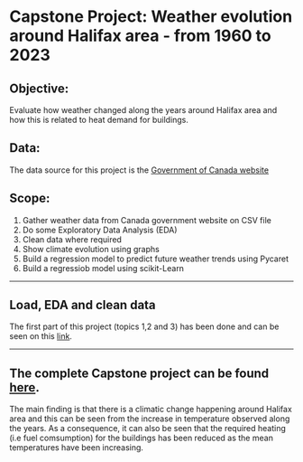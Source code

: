 # Capstone Project: Weather evolution around Halifax area - from 1960 to 2023
## Objective: 
Evaluate how weather changed along the years around Halifax area and how this is related to heat demand for buildings. 

## Data:
The data source for this project is the [Government of Canada website](https://climate.weather.gc.ca/historical_data/search_historic_data_stations_e.html?searchType=stnName&timeframe=1&txtStationName=Halifax&searchMethod=contains&optLimit=yearRange&StartYear=1840&EndYear=2023&Year=2023&Month=3&Day=21&selRowPerPage=25)

## Scope: 
 1) Gather weather data from Canada government website on CSV file
 2) Do some Exploratory Data Analysis (EDA)
 3) Clean data where required
 4) Show climate evolution using graphs
 5) Build a regression model to predict future weather trends using Pycaret
 6) Build a regressiob model using scikit-Learn
___________________________________________________________________________________

## Load, EDA and clean data
The first part of this project (topics 1,2 and 3) has been done and can be seen on this [link](https://github.com/lelacerda/Halifax_Weather_Evolution/blob/main/Weather_HDD_1stDraft.ipynb).

_____________________________________________________________________________________

## The complete Capstone project can be found [here](https://github.com/lelacerda/Halifax_Weather_Evolution/blob/main/Weather_HDD_2.ipynb).
The main finding is that there is a climatic change happening around Halifax area and this can be seen from the increase in temperature observed along the years. As a consequence, it can also be seen that the required heating (i.e fuel comsumption) for the buildings has been reduced as the mean temperatures have been increasing.



